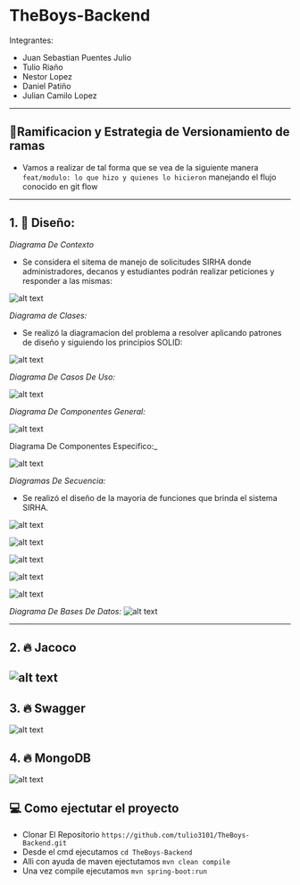 # TheBoys-Backend

Integrantes:

- Juan Sebastian Puentes Julio
- Tulio Riaño
- Nestor Lopez
- Daniel Patiño
- Julian Camilo Lopez

---
## 🌲Ramificacion y Estrategia de Versionamiento de ramas
- Vamos a realizar de tal forma que se vea de la siguiente manera `feat/modulo: lo que hizo y quienes lo hicieron` manejando el flujo conocido en git flow 
---
## 1. 🎨 **Diseño**:

_Diagrama De Contexto_

- Se considera el sitema de manejo de solicitudes SIRHA donde administradores, decanos y estudiantes podrán realizar peticiones y responder a las mismas:

![alt text](docs/imagenes/contexto.png)

_Diagrama de Clases:_

- Se realizó la diagramacion del problema a resolver aplicando patrones de diseño y siguiendo los principios SOLID:

![alt text](docs/imagenes/DiagramaDeClases.png)

_Diagrama De Casos De Uso:_

![alt text](docs/imagenes/bmbRDnJdKAkAAAAASUVORK5CYII.png)

_Diagrama De Componentes General:_

![alt text](docs/imagenes/OkaAAAIIIIAAAn4JEFT9kqXdvAi4b1flLhPIS6M0ggACCCCAAAKRECCoRqJMDBIBBBBAAAEEECg8gf8fdos4ZxnMpRsAAAAASUVORK5CYII.png)

Diagrama De Componentes Especifico:\_

![alt text](docs/imagenes/DiagramaComponentesEspecifico.png)

_Diagramas De Secuencia:_

- Se realizó el diseño de la mayoria de funciones que brinda el sistema SIRHA.

![alt text](docs/imagenes/secuencia1.png)

![alt text](docs/imagenes/secuencia2.png)

![alt text](docs/imagenes/secuencia3.png)

![alt text](docs/imagenes/secuencia4.png)

![alt text](docs/imagenes/secuencia5.png)

_Diagrama De Bases De Datos:_
![alt text](docs/imagenes/AZgfNLy8nCBpAAAAAElFTkSuQmCC.png)

---

## 2. 🔥 **Jacoco**

## ![alt text](docs/imagenes/jacoco.png)

## 3. 🔥 **Swagger**

![alt text](docs/imagenes/swaggeer.png)

## 4. 🔥 **MongoDB**

![alt text](docs/imagenes/Mongo.png)






## 💻 **Como ejectutar el proyecto**
 - Clonar El Repositorio `https://github.com/tulio3101/TheBoys-Backend.git`
 - Desde el cmd ejecutamos `cd TheBoys-Backend`
 - Alli con ayuda de maven ejectutamos `mvn clean compile`
 - Una vez compile ejecutamos `mvn spring-boot:run`